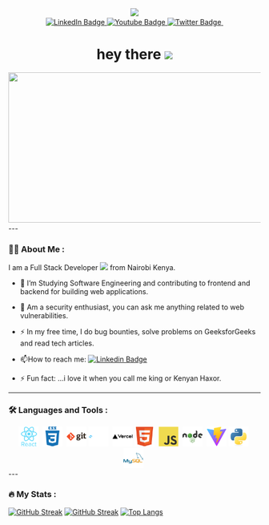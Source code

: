 <div id="center" align="center">
  <img src="https://i.giphy.com/media/v1.Y2lkPTc5MGI3NjExc2xubWJuY2U4aGthMmNqejk4aW83eTYzYXBiNGwxeG9zdnprZ3dsNSZlcD12MV9pbnRlcm5hbF9naWZfYnlfaWQmY3Q9cw/M9gbBd9nbDrOTu1Mqx/giphy.gif" width="100">
</div>
<div id="badges" align="center">
 
<a href="#">
  <img src="https://img.shields.io/badge/LinkedIn-blue?style=for-the-badge&logo=linkedin&logoColor=white" alt="LinkedIn Badge"/>
</a>
<a href="www.youtube.com/@KenyanHaxor"> 
  <img src="https://img.shields.io/badge/YouTube-red?style=for-the-badge&logo=youtube&logoColor=white" alt="Youtube Badge"/>
</a>
<a href="#">
  <img src="https://img.shields.io/badge/Twitter-blue?style=for-the-badge&logo=twitter&logoColor=white" alt="Twitter Badge"/>
</a>
 <img src="https://komarev.com/ghpvc/?username=phillipmdicullar&style=flat-square&color=blue" alt=""/>
 <h1>
  hey there
  <img src="https://media.giphy.com/media/hvRJCLFzcasrR4ia7z/giphy.gif" width="30px"/>
</h1>
</div>
<div align="center">
  <img src="https://media.giphy.com/media/dWesBcTLavkZuG35MI/giphy.gif" width="600" height="300"/>
</div>
---

### :man_technologist: About Me :
I am a Full Stack Developer <img src="https://media.giphy.com/media/WUlplcMpOCEmTGBtBW/giphy.gif" width="30"> from Nairobi Kenya.
- :telescope: I’m Studying Software Engineering and contributing to frontend and backend for building web applications.

- :seedling: Am a  security enthusiast, you can ask me anything related to web vulnerabilities.

- :zap: In my free time, I do bug bounties, solve problems on GeeksforGeeks and read tech articles.

- :mailbox:How to reach me: [![Linkedin Badge](https://img.shields.io/badge/-kakbar-blue?style=flat&logo=Linkedin&logoColor=white)](your-linkedin-url)
- ⚡ Fun fact: ...i love it when you call me king or Kenyan Haxor.
---

### :hammer_and_wrench: Languages and Tools :
<div align="center">
  <img src="https://github.com/devicons/devicon/blob/master/icons/react/react-original-wordmark.svg" title="React" alt="React" width="40" height="40"/>&nbsp;
  <img src="https://github.com/devicons/devicon/blob/master/icons/css3/css3-plain-wordmark.svg"  title="CSS3" alt="CSS" width="40" height="40"/>&nbsp;
  <img src="https://github.com/devicons/devicon/blob/master/icons/git/git-original-wordmark.svg" title="Git" **alt="Git" width="40" height="40"/>
  <img src="https://github.com/devicons/devicon/blob/master/icons/tailwindcss/tailwindcss-original-wordmark.svg"  title="Tailwind css" alt="Tailwind" width="40" height="40"/>&nbsp;
  <img src="https://github.com/devicons/devicon/blob/master/icons/vercel/vercel-original-wordmark.svg" title="Vercel" **alt="vercel" width="40" height="40"/>
  <img src="https://github.com/devicons/devicon/blob/master/icons/html5/html5-original.svg" title="HTML5" alt="HTML" width="40" height="40"/>&nbsp;
  <img src="https://github.com/devicons/devicon/blob/master/icons/javascript/javascript-original.svg" title="JavaScript" alt="JavaScript" width="40" height="40"/>&nbsp;
  <img src="https://github.com/devicons/devicon/blob/master/icons/nodejs/nodejs-original-wordmark.svg" title="NodeJS" alt="NodeJS" width="40" height="40"/>&nbsp;
   <img src="https://github.com/devicons/devicon/blob/master/icons/vitejs/vitejs-original.svg" title="Vite" **alt="Vite" width="40" height="40"/>
  <img src="https://github.com/devicons/devicon/blob/master/icons/python/python-original.svg" title="Python" alt="Python" width="40" height="40"/>&nbsp;
  <img src="https://github.com/devicons/devicon/blob/master/icons/mysql/mysql-original-wordmark.svg" title="MySQL"  alt="MySQL" width="40" height="40"/>&nbsp; 
</div>
---

### :fire: My Stats :

[![GitHub Streak](http://github-readme-streak-stats.herokuapp.com?user=phillipmdicullar&theme=dark&background=000000)](https://git.io/streak-stats)
[![GitHub Streak](https://github-readme-streak-stats.herokuapp.com?user=phillipmdicullar&theme=youtube-dark&border_radius=4.4&mode=weekly&card_width=500)](https://git.io/streak-stats)
[![Top Langs](https://github-readme-stats.vercel.app/api/top-langs/?username=phillipmdicullar&layout=compact&theme=dark)](https://github.com/anuraghazra/github-readme-stats)
<!-- - 👋 Hi, I’m @phillipmdicullar a software developer and bug bounty enthusiast, 
- 👀 I’m interested in programming, Penetration testing and bug bounty hunting...
- 🌱 I’m currently learning software engineering...
- 💞️ I’m looking to collaborate on ...
- 📫 How to reach me ... You can find me on all social media platfrms with the name @philipmdicullar or @philipmdicullar
- 😄 Pronouns: ...
- ⚡ Fun fact: ...i program over 8 hours a day, i love challenges cause they turn me on.
-->
<!---
phillipmdicullar/phillipmdicullar is a ✨ special ✨ repository because its `README.md` (this file) appears on your GitHub profile.
You can click the Preview link to take a look at your changes.
--->
